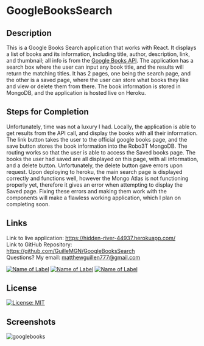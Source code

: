 # GoogleBooksSearch

## Description
This is a Google Books Search application that works with React. It displays a list of books and its information, including title, author, description, link, and thumbnail; all info is from the [Google Books API](https://http://www.googleapis.com/books/v1/volumes?q=). The application has a search box where the user can input any book title, and the results will return the matching titles. It has 2 pages, one being the search page, and the other is a saved page, where the user can store what books they like and view or delete them from there. The book information is stored in MongoDB, and the application is hosted live on Heroku. 

## Steps for Completion
Unfortunately, time was not a luxury I had. Locally, the application is able to get results from the API call, and display the books with all their information. The link button takes the user to the official google books page, and the save button stores the book information into the Robo3T MongoDB. The routing works so that the user is able to access the Saved books page. The books the user had saved are all displayed on this page, with all information, and a delete button. Unfortunately, the delete button gave errors upon request. Upon deploying to heroku, the main search page is displayed correctly and functions well, however the Mongo Atlas is not functioning properly yet, therefore it gives an error when attempting to display the Saved page. Fixing these errors and making them work with the components will make a flawless working application, which I plan on completing soon. 

## Links
Link to live application: https://hidden-river-44937.herokuapp.com/ </br>
Link to GitHub Repository: https://github.com/GuilleMGN/GoogleBooksSearch </br>
Questions? My email: matthewguillen777@gmail.com </br>

[![Name of Label](https://img.shields.io/badge/Javascript-JS-%23F7DF1E.svg)](https://www.w3schools.com/Js/)
[![Name of Label](https://img.shields.io/badge/Node.js-Node-green.svg)](https://nodejs.org/en/)
[![Name of Label](https://img.shields.io/badge/React.jsx-React-%2361DAFB.svg)](https://reactjs.org/)

## License
[![License: MIT](https://img.shields.io/badge/License-MIT-yellow.svg)](https://opensource.org/licenses/MIT)

## Screenshots
![googlebooks](https://user-images.githubusercontent.com/73862470/116502328-2fbb8c80-a881-11eb-91c7-78caeea793ca.PNG)
